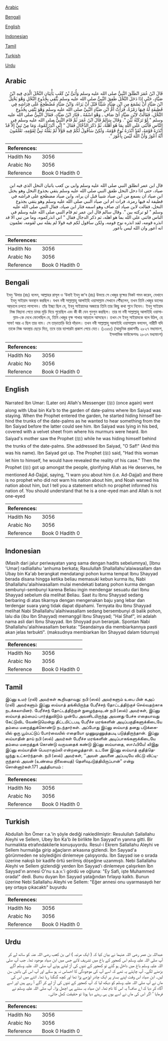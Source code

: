 [Arabic](#arabic)

[Bengali](#bengali)

[English](#english)

[Indonesian](#indonesian)

[Tamil](#tamil)

[Turkish](#turkish)

[Urdu](#urdu)

## Arabic


<div dir="rtl" lang="ar" style={{fontSize:'larger',backgroundColor:'#f8f9fa',padding:20}}>
قَالَ ابْنُ عُمَرَ انْطَلَقَ النَّبِيُّ صلى الله عليه وسلم وَأُبَىُّ بْنُ كَعْبٍ يَأْتِيَانِ النَّخْلَ الَّذِي فِيهِ ابْنُ صَيَّادٍ، حَتَّى إِذَا دَخَلَ النَّخْلَ طَفِقَ النَّبِيُّ صلى الله عليه وسلم يَتَّقِي بِجُذُوعِ النَّخْلِ وَهْوَ يَخْتِلُ ابْنَ صَيَّادٍ أَنْ يَسْمَعَ مِنِ ابْنِ صَيَّادٍ شَيْئًا قَبْلَ أَنْ يَرَاهُ، وَابْنُ صَيَّادٍ مُضْطَجِعٌ عَلَى فِرَاشِهِ فِي قَطِيفَةٍ لَهُ فِيهَا رَمْزَةٌ، فَرَأَتْ أُمُّ ابْنِ صَيَّادٍ النَّبِيَّ صلى الله عليه وسلم وَهْوَ يَتَّقِي بِجُذُوعِ النَّخْلِ، فَقَالَتْ لاِبْنِ صَيَّادٍ أَىْ صَافِ ـ وَهْوَ اسْمُهُ ـ فَثَارَ ابْنُ صَيَّادٍ، فَقَالَ النَّبِيُّ صلى الله عليه وسلم ‏"‏ لَوْ تَرَكَتْهُ بَيَّنَ ‏"‏‏.‏ وَقَالَ سَالِمٌ قَالَ ابْنُ عُمَرَ ثُمَّ قَامَ النَّبِيُّ صلى الله عليه وسلم فِي النَّاسِ فَأَثْنَى عَلَى اللَّهِ بِمَا هُوَ أَهْلُهُ، ثُمَّ ذَكَرَ الدَّجَّالَ فَقَالَ ‏"‏ إِنِّي أُنْذِرُكُمُوهُ، وَمَا مِنْ نَبِيٍّ إِلاَّ قَدْ أَنْذَرَهُ قَوْمَهُ، لَقَدْ أَنْذَرَهُ نُوحٌ قَوْمَهُ، وَلَكِنْ سَأَقُولُ لَكُمْ فِيهِ قَوْلاً لَمْ يَقُلْهُ نَبِيٌّ لِقَوْمِهِ، تَعْلَمُونَ أَنَّهُ أَعْوَرُ وَأَنَّ اللَّهَ لَيْسَ بِأَعْوَرَ ‏"‏‏.‏
</div>
<div style={{backgroundColor:'#f8f9fa',padding:20, marginBottom: 10}}><table> <thead> <tr> <th>References:</th> <th></th> </tr> </thead> <tbody><tr><td>Hadith No</td><td>3056</td></tr><tr><td>Arabic No</td><td>3056</td></tr><tr><td>Reference</td><td>Book 0 Hadith 0</td></tr></tbody></table></div>


<div dir="rtl" lang="ar" style={{fontSize:'larger',backgroundColor:'#f8f9fa',padding:20}}>
قال ابن عمر انطلق النبي صلى الله عليه وسلم وابى بن كعب ياتيان النخل الذي فيه ابن صياد، حتى اذا دخل النخل طفق النبي صلى الله عليه وسلم يتقي بجذوع النخل وهو يختل ابن صياد ان يسمع من ابن صياد شييا قبل ان يراه، وابن صياد مضطجع على فراشه في قطيفة له فيها رمزة، فرات ام ابن صياد النبي صلى الله عليه وسلم وهو يتقي بجذوع النخل، فقالت لابن صياد اى صاف وهو اسمه فثار ابن صياد، فقال النبي صلى الله عليه وسلم " لو تركته بين ". وقال سالم قال ابن عمر ثم قام النبي صلى الله عليه وسلم في الناس فاثنى على الله بما هو اهله، ثم ذكر الدجال فقال " اني انذركموه، وما من نبي الا قد انذره قومه، لقد انذره نوح قومه، ولكن ساقول لكم فيه قولا لم يقله نبي لقومه، تعلمون انه اعور وان الله ليس باعور
</div>
<div style={{backgroundColor:'#f8f9fa',padding:20, marginBottom: 10}}><table> <thead> <tr> <th>References:</th> <th></th> </tr> </thead> <tbody><tr><td>Hadith No</td><td>3056</td></tr><tr><td>Arabic No</td><td>3056</td></tr><tr><td>Reference</td><td>Book 0 Hadith 0</td></tr></tbody></table></div>

## Bengali


<div dir="rtl" lang="bn" style={{fontSize:'larger',backgroundColor:'#f8f9fa',padding:20}}>
ইবনু ‘উমার (রাঃ) বলেন, আল্লাহর রাসূল ও ‘উবাই ইবনু কা‘ব (রাঃ) উভয়ে সে খেজুর বৃক্ষের নিকট গমন করেন, যেখানে ইবনু সাইয়াদ অবস্থান করছিল। যখন নবী সাল্লাল্লাহু আলাইহি ওয়াসাল্লাম সেখানে পৌঁছলেন, তখন তিনি খেজুর ডালের আড়ালে চলতে লাগলেন। তাঁর ইচ্ছা ছিল যে, ইবনু সাইয়াদের অজান্তে তিনি তার কিছু কথা শুনে নিবেন। ইবনু সাইয়াদ নিজ বিছানা পেতে চাদর মুড়ি দিয়ে শুয়েছিল এবং কী কী যেন গুনগুন করছিল। তার মা নবী সাল্লাল্লাহু আলাইহি ওয়াসাল্লাম-কে দেখে ফেলেছিল যে, তিনি খেজুর বৃক্ষ শাখার আড়ালে আসছেন। তখন সে ইবনু সাইয়াদকে বলে উঠল, হে সাফ! আর এ ছিল তার নাম। সে তাড়াতাড়ি উঠে দাঁড়াল। তখন নবী সাল্লাল্লাহু আলাইহি ওয়াসাল্লাম বললেন, নারীটি যদি তাকে নিজ অবস্থায় ছেড়ে দিত, তবে তার ব্যাপারটা প্রকাশ পেয়ে যেত। (১৩৫৫) (আধুনিক প্রকাশনীঃ ২৮২৭ মধ্যমাংশ, ইসলামিক ফাউন্ডেশনঃ ২৮৩৭ মধ্যমাংশ)
</div>
<div style={{backgroundColor:'#f8f9fa',padding:20, marginBottom: 10}}><table> <thead> <tr> <th>References:</th> <th></th> </tr> </thead> <tbody><tr><td>Hadith No</td><td>3056</td></tr><tr><td>Arabic No</td><td>3056</td></tr><tr><td>Reference</td><td>Book 0 Hadith 0</td></tr></tbody></table></div>

## English


<div dir="ltr" lang="en" style={{fontSize:'larger',backgroundColor:'#f8f9fa',padding:20}}>
Narrated Ibn Umar: (Later on) Allah's Messenger (ﷺ) (once again) went along with Ubai bin Ka'b to the garden of date-palms where Ibn Saiyad was staying. When the Prophet entered the garden, he started hiding himself behind the trunks of the date-palms as he wanted to hear something from the Ibn Saiyad before the latter could see him. Ibn Saiyad was lying in his bed, covered with a velvet sheet from where his murmurs were heard. Ibn Saiyad's mother saw the Prophet (ﷺ) while he was hiding himself behind the trunks of the date-palms. She addressed Ibn Saiyad, "O Saf!" (And this was his name). Ibn Saiyad got up. The Prophet (ﷺ) said, "Had this woman let him to himself, he would have revealed the reality of his case." Then the Prophet (ﷺ) got up amongst the people, glorifying Allah as He deserves, he mentioned Ad-Dajjal, saying, "I warn you about him (i.e. Ad-Dajjal) and there is no prophet who did not warn his nation about him, and Noah warned his nation about him, but I tell you a statement which no prophet informed his nation of. You should understand that he is a one-eyed man and Allah is not one-eyed
</div>
<div style={{backgroundColor:'#f8f9fa',padding:20, marginBottom: 10}}><table> <thead> <tr> <th>References:</th> <th></th> </tr> </thead> <tbody><tr><td>Hadith No</td><td>3056</td></tr><tr><td>Arabic No</td><td>3056</td></tr><tr><td>Reference</td><td>Book 0 Hadith 0</td></tr></tbody></table></div>

## Indonesian


<div dir="ltr" lang="id" style={{fontSize:'larger',backgroundColor:'#f8f9fa',padding:20}}>
(Masih dari jalur periwayatan yang sama dengan hadits sebelumnya), [Ibnu 'Umar] radliallahu 'anhuma berkata; Rasulullah Shallallahu'alaiwasallam dan Ubay bin Ka'ab berangkat mendatangi pohon kurma tempat Ibnu Shayyad berada disana hingga ketika beliau memasuki kebun kurma itu, Nabi Shallallahu'alaihiwasallam mulai mendekati batang pohon kurma dengan sembunyi-sembunyi karena Beliau ingin mendengar sesuatu dari Ibnu Shayyad sebelum dia melihat Beliau. Saat itu Ibnu Shayyad sedang berbaring di atas tikarnya dengan mengenakan baju yang lebar dan terdengar suara yang tidak dapat dipahami. Ternyata ibu Ibnu Shayyad melihat Nabi Shallallahu'alaihiwasallam sedang bersembunyi di balik pohon, lalu dia (ibu Ibn Shayyad) memanggil Ibnu Shayyad; "Hai Shaf", ini adalah nama asli dari Ibnu Shayyad. Ibn Shoyyad pun beranjak. Spontan Nabi Shallallahu'alaihiwasallam berkata: "Seandainya dia membiarkannya pasti akan jelas terbukti". (maksudnya membiarkan Ibn Shayyad dalam tidurnya)
</div>
<div style={{backgroundColor:'#f8f9fa',padding:20, marginBottom: 10}}><table> <thead> <tr> <th>References:</th> <th></th> </tr> </thead> <tbody><tr><td>Hadith No</td><td>3056</td></tr><tr><td>Arabic No</td><td>3056</td></tr><tr><td>Reference</td><td>Book 0 Hadith 0</td></tr></tbody></table></div>

## Tamil


<div dir="ltr" lang="ta" style={{fontSize:'larger',backgroundColor:'#f8f9fa',padding:20}}>
இப்னு உமர் (ரலி) அவர்கள் கூறியதாவது: நபி (ஸல்) அவர்களும் உபை பின் கஅப் (ரலி) அவர்களும் இப்னு ஸய்யாத் தங்கியிருந்த பேரீச்சந் தோட்டத்திற்குச் செல்வதற்காக நடக்கலாயினர். பேரீச்சந் தோட்டத்திற்குள் நுழைந்தவுடன் நபி (ஸல்) அவர்கள், இப்னு ஸய்யாத் தம்மைப் பார்த்துவிடும் முன்பே அவனிடமிருந்து அவனது பேச்சு எதையாவது கேட்டுவிட வேண்டுமென்று திட்டமிட்டபடி பேரீச்ச மரங்களின் அடிப்பகுதிகளுக்கிடையே தம்மை மறைத்துக்கொண்டு நடந்தார்கள். அப்போது இப்னு ஸய்யாத் தனது படுக்கையில் ஒரு பூம்பட்டுப் போர்வையில் எதையோ முணுமுணுத்தபடி படுத்திருந்தான். இப்னு ஸய்யாதின் தாய் நபி (ஸல்) அவர்கள் பேரீச்ச மரங்களின் அடிப்பாகங்களுக்கிடையே தம்மை மறைத்துக் கொண்டு வருவதைக் கண்டு இப்னு ஸய்யாதை, ஸாஃபியே! லிஇது இப்னு ஸய்யாதின் பெயராகும்லி என்றழைத்தாள். உடனே இப்னு ஸய்யாத் குதித்தெழுந்து உட்கார்ந்தான். நபி (ஸல்) அவர்கள், ‘‘அவள் அவனை அப்படியே விட்டு விட்டிருந்தால் அவன் (உண்மை நிலையைத்) தெளிவுபடுத்தியிருப்பான்” என்று சொன்னார்கள்.171 அத்தியாயம் :
</div>
<div style={{backgroundColor:'#f8f9fa',padding:20, marginBottom: 10}}><table> <thead> <tr> <th>References:</th> <th></th> </tr> </thead> <tbody><tr><td>Hadith No</td><td>3056</td></tr><tr><td>Arabic No</td><td>3056</td></tr><tr><td>Reference</td><td>Book 0 Hadith 0</td></tr></tbody></table></div>

## Turkish


<div dir="ltr" lang="tr" style={{fontSize:'larger',backgroundColor:'#f8f9fa',padding:20}}>
Abdullah İbn Ömer r.a.'in şöyle dediği nakledilmiştir: Resulullah Sallallahu Aleyhi ve Sellem, Ubey İbn Ka'b ile birlikte İbn Sayyad'ın yanına gitti. Bir hurmalıkta etrafındakilerle konuşuyordu. Resul-i Ekrem Sallallahu Aleyhi ve Sellem hurmalığa girip ağaçların arkasına gizlendi. İbn Sayyad'a görünmeden ne söylediğini dinlemeye çalışıyordu. İbn Sayyad ise o sırada üzerine nakışlı bir kadife örtü serilmiş döşeğine uzanmıştı. Nebi Sallallahu Aleyhi ve Sellem gizlendiği yerden İbn Sayyad'ı dinlemeye çalışırken İbn Sayyad'ın annesi O'nu s.a.v.'i gördü ve oğluna: "Ey Safi, işte Muhammed orada!" dedi. Bunu duyan İbn Sayyad yatağından fırlayıp kalktı. Bunun üzerine Nebi Sallallahu Aleyhi ve Sellem: "Eğer annesi onu uyarmasaydı her şey ortaya çıkacaktı" buyurdu
</div>
<div style={{backgroundColor:'#f8f9fa',padding:20, marginBottom: 10}}><table> <thead> <tr> <th>References:</th> <th></th> </tr> </thead> <tbody><tr><td>Hadith No</td><td>3056</td></tr><tr><td>Arabic No</td><td>3056</td></tr><tr><td>Reference</td><td>Book 0 Hadith 0</td></tr></tbody></table></div>

## Urdu


<div dir="rtl" lang="ur" style={{fontSize:'larger',backgroundColor:'#f8f9fa',padding:20}}>
عبداللہ بن عمر رضی اللہ عنہما نے بیان کیا کہ ( ایک مرتبہ ) ابی بن کعب رضی اللہ عنہ کو ساتھ لے کر آپ صلی اللہ علیہ وسلم اس کھجور کے باغ میں تشریف لائے جس میں ابن صیاد موجود تھا۔ جب آپ صلی اللہ علیہ وسلم باغ میں داخل ہو گئے تو کھجور کے تنوں کی آڑ لیتے ہوئے آپ صلی اللہ علیہ وسلم آگے بڑھنے لگے۔ آپ چاہتے یہ تھے کہ اسے آپ کی موجودگی کا احساس نہ ہو سکے اور آپ اس کی باتیں سن لیں۔ ابن صیاد اس وقت اپنے بستر پر ایک چادر اوڑھے پڑا تھا اور کچھ گنگنا رہا تھا۔ اتنے میں اس کی ماں نے آپ صلی اللہ علیہ وسلم کو دیکھ لیا کہ آپ کھجور کے تنوں کی آڑ لے کر آگے آ رہے ہیں اور اسے آگاہ کر دیا کہ اے صاف! یہ اس کا نام تھا۔ ابن صیاد یہ سنتے ہی اچھل پڑا۔ آپ صلی اللہ علیہ وسلم نے فرمایا ‘ اگر اس کی ماں نے اسے یوں ہی رہنے دیا ہوتا تو حقیقت کھل جاتی۔
</div>
<div style={{backgroundColor:'#f8f9fa',padding:20, marginBottom: 10}}><table> <thead> <tr> <th>References:</th> <th></th> </tr> </thead> <tbody><tr><td>Hadith No</td><td>3056</td></tr><tr><td>Arabic No</td><td>3056</td></tr><tr><td>Reference</td><td>Book 0 Hadith 0</td></tr></tbody></table></div>